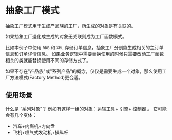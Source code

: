 # 抽象工厂模式

抽象工厂模式用于生成产品族的工厂，所生成的对象是有关联的。

如果抽象工厂退化成生成的对象无关联则成为工厂函数模式。

比如本例子中使用 `RDB` 和 `XML` 存储订单信息，抽象工厂分别能生成相关的主订单信息和订单详情信息。 如果业务逻辑中需要替换使用的时候只需要改动工厂函数相关的类就能替换使用不同的存储方式了。

如果不存在"产品族"或"系列产品"的概念，仅仅是需要生成一个对象，那么使用工厂方法模式(Factory Method)更合适。

## 使用场景

什么是 “系列对象”？ 例如有这样一组的对象：运输工具+ 引擎+ 控制器 。 它可能会有几个变体：
- 汽车+内燃机+方向盘
- 飞机+喷气式发动机+操纵杆

